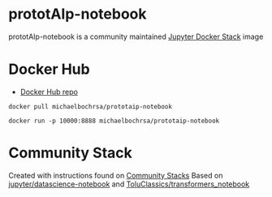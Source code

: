 # prototAIp-notebook

prototAIp-notebook is a community maintained [Jupyter Docker Stack](https://jupyter-docker-stacks.readthedocs.io/en/latest/) image

# Docker Hub
- [Docker Hub repo](https://hub.docker.com/r/michaelbochrsa/prototaip-notebook)

```
docker pull michaelbochrsa/prototaip-notebook
```

```
docker run -p 10000:8888 michaelbochrsa/prototaip-notebook 
```

# Community Stack

Created with instructions found on [Community Stacks](https://jupyter-docker-stacks.readthedocs.io/en/latest/contributing/stacks.html) 
Based on [jupyter/datascience-notebook](https://github.com/jupyter/docker-stacks/tree/master/datascience-notebook) and [ToluClassics/transformers_notebook](https://github.com/ToluClassics/transformers_notebook)

